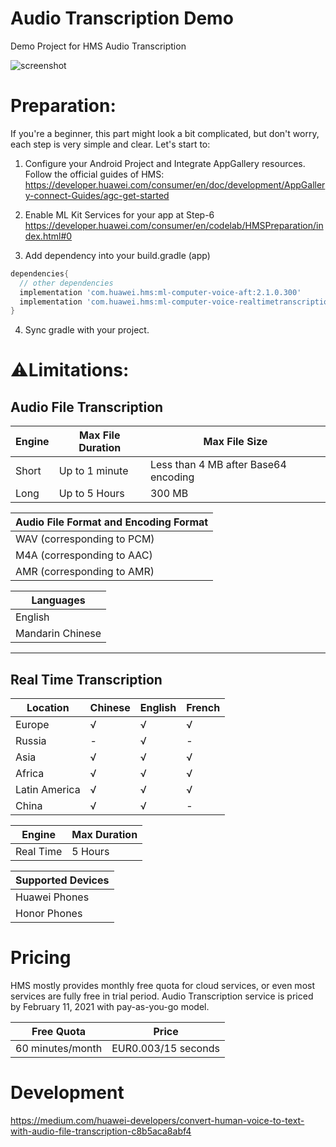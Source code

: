 # Audio Transcription Demo

Demo Project for HMS Audio Transcription

![screenshot](https://i.imgur.com/OhNrfzO.png)


# Preparation:
If you're a beginner, this part might look a bit complicated, but don't worry, each step is very simple and clear. Let's start to:

1. Configure your Android Project and Integrate AppGallery resources. Follow the official guides of HMS: 
https://developer.huawei.com/consumer/en/doc/development/AppGallery-connect-Guides/agc-get-started

2. Enable ML Kit Services for your app at Step-6
https://developer.huawei.com/consumer/en/codelab/HMSPreparation/index.html#0

3. Add dependency into your build.gradle (app)
```gradle
dependencies{
  // other dependencies
  implementation 'com.huawei.hms:ml-computer-voice-aft:2.1.0.300'
  implementation 'com.huawei.hms:ml-computer-voice-realtimetranscription:2.1.0.300'
}
```

4. Sync gradle with your project.

# ⚠️Limitations:

## Audio File Transcription


| Engine | Max File Duration |            Max File Size             
|--------|-------------------|--------------------------------------
| Short  | Up to 1 minute    | Less than 4 MB after Base64 encoding 
| Long   | Up to 5 Hours     | 300 MB                            


| Audio File Format and Encoding Format |
|---------------------------------------|
| WAV (corresponding to PCM)            |
| M4A (corresponding to AAC)            |
| AMR (corresponding to AMR)            |


|    Languages     |
|------------------|
| English          |
| Mandarin Chinese |


---

## Real Time Transcription

| Location      | Chinese | English | French
|---------------|---------|---------|--------
| Europe        | √       | √       | √      
| Russia        | -       | √       | -      
| Asia          | √       | √       | √      
| Africa        | √       | √       | √      
| Latin America | √       | √       | √      
| China         | √       | √       | -      



| Engine    | Max Duration 
|-----------|--------------
| Real Time | 5 Hours      



| Supported Devices |
|-------------------|
| Huawei Phones     |
| Honor Phones      |


# Pricing
HMS mostly provides monthly free quota for cloud services, or even most services are fully free in trial period. Audio Transcription service is priced by February 11, 2021 with pay-as-you-go model.


|    Free Quota    |        Price        |
|------------------|---------------------|
| 60 minutes/month | EUR0.003/15 seconds |


# Development

https://medium.com/huawei-developers/convert-human-voice-to-text-with-audio-file-transcription-c8b5aca8abf4
